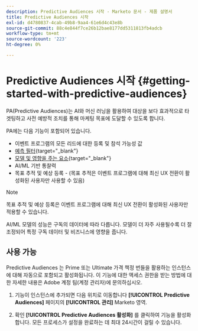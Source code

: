 ```yaml
---
description: Predictive Audiences 시작 - Marketo 문서 - 제품 설명서
title: Predictive Audiences 시작
exl-id: d4780837-4cab-49b8-9aa4-61e6d4c43e8b
source-git-commit: 88c4e844f7ce26b12bae8177dd5311813fb4adcb
workflow-type: tm+mt
source-wordcount: '223'
ht-degree: 0%

---
```


# Predictive Audiences 시작 {#getting-started-with-predictive-audiences}

PA(Predictive Audiences)는 AI와 머신 러닝을 활용하여 대상을 보다 효과적으로 타겟팅하고 사전 예방적 조치를 통해 마케팅 목표에 도달할 수 있도록 합니다.

PA에는 다음 기능이 포함되어 있습니다.

* 이벤트 프로그램의 모든 리드에 대한 등록 및 참석 가능성 값
* [예측 필터](/help/marketo/product-docs/core-marketo-concepts/predictive-audiences/predictive-filters.md){target="_blank"}
* [모델 및 영향을 주는 요소](/help/marketo/product-docs/core-marketo-concepts/predictive-audiences/models-and-insights.md){target="_blank"}
* AI/ML 기반 통찰력
* 목표 추적 및 예상 등록 - (목표 추적은 이벤트 프로그램에 대해 최신 UX 전환이 활성화된 사용자만 사용할 수 있음)

>[!NOTE]
>
>목표 추적 및 예상 등록은 이벤트 프로그램에 대해 최신 UX 전환이 활성화된 사용자만 적용할 수 있습니다.

AI/ML 모델의 성능은 구독의 데이터에 따라 다릅니다. 모델이 더 자주 사용될수록 더 잘 조정되어 특정 구독 데이터 및 비즈니스에 영향을 줍니다.

## 사용 가능

Predictive Audiences 는 Prime 또는 Ultimate 가격 책정 번들을 활용하는 인스턴스에 대해 자동으로 포함되고 활성화됩니다. 이 기능에 대한 액세스 권한을 받는 방법에 대한 자세한 내용은 Adobe 계정 팀(계정 관리자)에 문의하십시오.

1. 기능이 인스턴스에 추가되면 다음 위치로 이동합니다 **[!UICONTROL Predictive Audiences]** 페이지의 **[!UICONTROL 관리]** Marketo 영역.

1. 확인 **[!UICONTROL Predictive Audiences 활성화]** 를 클릭하여 기능을 활성화합니다. 모든 프로세스가 설정을 완료하는 데 최대 24시간이 걸릴 수 있습니다.

